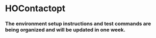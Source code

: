 # HOContactopt

### The environment setup instructions and test commands are being organized and will be updated in one week.